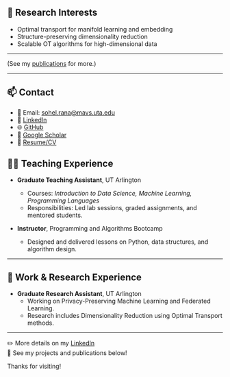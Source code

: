 

## 🔬 Research Interests

- Optimal transport for manifold learning and embedding
- Structure-preserving dimensionality reduction  
- Scalable OT algorithms for high-dimensional data  
  

---



(See my [publications](https://scholar.google.com) for more.)

---

## 📫 Contact

- 📧 Email: [sohel.rana@mavs.uta.edu](mailto:sohel.rana@mavs.uta.edu)  
- 🔗 [LinkedIn](https://www.linkedin.com/in/muhammad-sohel-rana-302a321b7/)
- 🌐 [GitHub](https://github.com/msr3384)
- 🧠 [Google Scholar](https://scholar.google.com/citations?user=yourID)  
- 📁 [Resume/CV](./CV.pdf)  

## 👨‍🏫 Teaching Experience

- **Graduate Teaching Assistant**, UT Arlington  
  - Courses: *Introduction to Data Science, Machine Learning, Programming Languages*
  - Responsibilities: Led lab sessions, graded assignments, and mentored students.

- **Instructor**, Programming and Algorithms Bootcamp  
  - Designed and delivered lessons on Python, data structures, and algorithm design.

---

## 💼 Work & Research Experience

- **Graduate Research Assistant**, UT Arlington  
  - Working on Privacy-Preserving Machine Learning and Federated Learning.
  - Research includes Dimensionality Reduction using Optimal Transport methods.



---

✏️ More details on my [LinkedIn](https://www.linkedin.com/in/muhammad-sohel-rana-302a321b7/)  
📂 See my projects and publications below!


Thanks for visiting!

